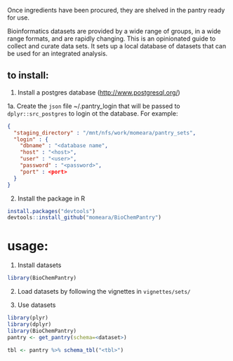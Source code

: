 Once ingredients have been procured, they are shelved in the pantry
ready for use.

Bioinformatics datasets are provided by a wide range of groups, in a
wide range formats, and are rapidly changing. This is an opinionated
guide to collect and curate data sets. It sets up a local database of
datasets that can be used for an integrated analysis.


## to install:
1. Install a postgres database (http://www.postgresql.org/)

1a. Create the `json` file ~/.pantry_login that will be passed to `dplyr::src_postgres` to login ot the database. For example:

```json
{
  "staging_directory" : "/mnt/nfs/work/momeara/pantry_sets",
  "login" : {
    "dbname" : "<database name",
    "host" : "<host>",
    "user" : "<user>",
    "password" : "<password>",
    "port" : <port>
  }
}
```

2. Install the package in R

```R
install.packages("devtools")
devtools::install_github("momeara/BioChemPantry")
```

# usage:

1. Install datasets

```R
library(BioChemPantry)
```

2. Load datasets by following the vignettes in `vignettes/sets/`
  
3. Use datasets

```R
library(plyr)
library(dplyr)
library(BioChemPantry)
pantry <- get_pantry(schema=<dataset>)

tbl <- pantry %>% schema_tbl("<tbl>")
```
